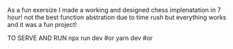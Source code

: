 As a fun exersize I made a working and designed chess implenatation in 7 hour! not the best function abstration due to time rush but everything works and it was a fun project!

TO SERVE AND RUN
npx run dev
#or
yarn dev
#or